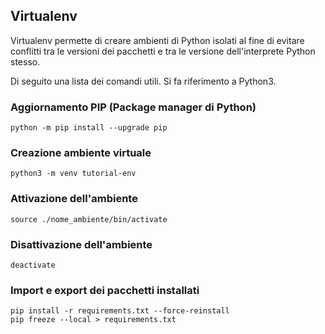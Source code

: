## Virtualenv
Virtualenv permette di creare ambienti di Python isolati al fine di evitare conflitti tra le versioni dei pacchetti e tra le versione dell'interprete Python stesso.

Di seguito una lista dei comandi utili. Si fa riferimento a Python3.

### Aggiornamento PIP (Package manager di Python)
```
python -m pip install --upgrade pip
```

### Creazione ambiente virtuale
```
python3 -m venv tutorial-env
```

### Attivazione dell'ambiente
```
source ./nome_ambiente/bin/activate
```

### Disattivazione dell'ambiente
```
deactivate
```

### Import e export dei pacchetti installati
```
pip install -r requirements.txt --force-reinstall
pip freeze --local > requirements.txt
```
